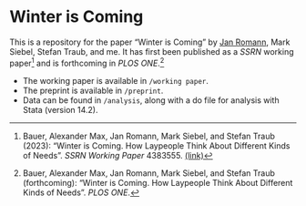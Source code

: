 # Winter is Coming

This is a repository for the paper “Winter is Coming” by [Jan Romann](https://github.com/JKRhb), Mark Siebel, Stefan Traub, and me. It has first been published as a _SSRN_ working paper[^1] and is forthcoming in _PLOS ONE_.[^2]

- The working paper is available in `/working paper`.
- The preprint is available in `/preprint`.
- Data can be found in `/analysis`, along with a do file for analysis with Stata (version 14.2).

[^1]: Bauer, Alexander Max, Jan Romann, Mark Siebel, and Stefan Traub (2023): “Winter is Coming. How Laypeople Think About Different Kinds of Needs”. _SSRN Working Paper_ 4383555. [(link)](https://ssrn.com/abstract=4383555)
[^2]: Bauer, Alexander Max, Jan Romann, Mark Siebel, and Stefan Traub (forthcoming): “Winter is Coming. How Laypeople Think About Different Kinds of Needs”. _PLOS ONE_.

